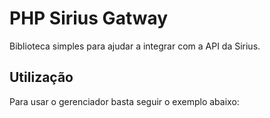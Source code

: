 # PHP Sirius Gatway

Biblioteca simples para ajudar a integrar com a API da Sirius.

## Utilização

Para usar o gerenciador basta seguir o exemplo abaixo:

